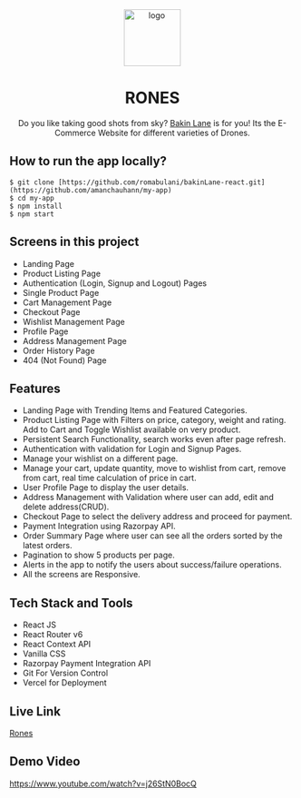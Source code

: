 
<div align="center">
  <img src="https://www1.djicdn.com/dps/de46652dd99c67d4f8d17607e3bf0dce.jpg" height="100" width="100" alt="logo"/>
  <h1>RONES</h1>
    <p>Do you like taking good shots from sky? <a href="https://bakin-lane.netlify.app/">Bakin Lane</a> is for you! Its the E-Commerce Website for different varieties of Drones.</p>
 </div>

## How to run the app locally?
```
$ git clone [https://github.com/romabulani/bakinLane-react.git](https://github.com/amanchauhann/my-app)
$ cd my-app
$ npm install
$ npm start
```

## Screens in this project
- Landing Page
- Product Listing Page
- Authentication (Login, Signup and Logout) Pages
- Single Product Page
- Cart Management Page
- Checkout Page
- Wishlist Management Page
- Profile Page
- Address Management Page
- Order History Page
- 404 (Not Found) Page

## Features
- Landing Page with Trending Items and Featured Categories.
- Product Listing Page with Filters on price, category, weight and rating. Add to Cart and Toggle Wishlist available on very product.
- Persistent Search Functionality, search works even after page refresh.
- Authentication with validation for Login and Signup Pages.
- Manage your wishlist on a different page.
- Manage your cart, update quantity, move to wishlist from cart, remove from cart, real time calculation of price in cart.
- User Profile Page to display the user details.
- Address Management with Validation where user can add, edit and delete address(CRUD).
- Checkout Page to select the delivery address and proceed for payment.
- Payment Integration using Razorpay API.
- Order Summary Page where user can see all the orders sorted by the latest orders.
- Pagination to show 5 products per page.
- Alerts in the app to notify the users about success/failure operations.
- All the screens are Responsive.

## Tech Stack and Tools
- React JS
- React Router v6
- React Context API
- Vanilla CSS
- Razorpay Payment Integration API
- Git For Version Control
- Vercel for Deployment

## Live Link
[Rones](https://my-app-pi-eosin.vercel.app/)

## Demo Video


https://www.youtube.com/watch?v=j26StN0BocQ


